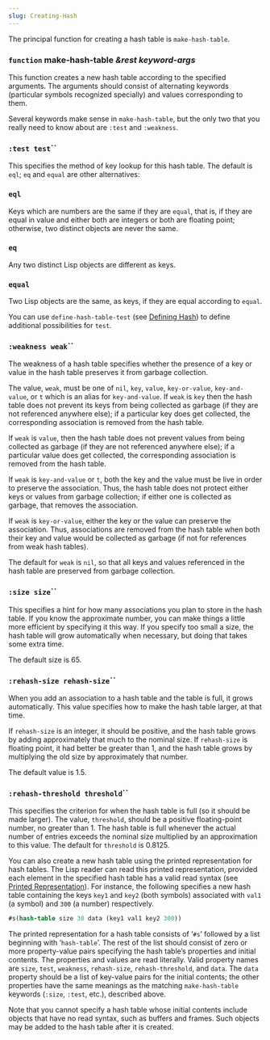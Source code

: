 ```yaml
---
slug: Creating-Hash
---
```


The principal function for creating a hash table is `make-hash-table`.

### <span className="tag function">`function`</span> **make-hash-table** *\&rest keyword-args*

This function creates a new hash table according to the specified arguments. The arguments should consist of alternating keywords (particular symbols recognized specially) and values corresponding to them.

Several keywords make sense in `make-hash-table`, but the only two that you really need to know about are `:test` and `:weakness`.

### <span className="tag :testtest">`:test test`</span>``

This specifies the method of key lookup for this hash table. The default is `eql`; `eq` and `equal` are other alternatives:

### `eql`

Keys which are numbers are the same if they are `equal`, that is, if they are equal in value and either both are integers or both are floating point; otherwise, two distinct objects are never the same.

### `eq`

Any two distinct Lisp objects are different as keys.

### `equal`

Two Lisp objects are the same, as keys, if they are equal according to `equal`.

You can use `define-hash-table-test` (see [Defining Hash](Defining-Hash)) to define additional possibilities for `test`.

### <span className="tag :weaknessweak">`:weakness weak`</span>``

The weakness of a hash table specifies whether the presence of a key or value in the hash table preserves it from garbage collection.

The value, `weak`, must be one of `nil`, `key`, `value`, `key-or-value`, `key-and-value`, or `t` which is an alias for `key-and-value`. If `weak` is `key` then the hash table does not prevent its keys from being collected as garbage (if they are not referenced anywhere else); if a particular key does get collected, the corresponding association is removed from the hash table.

If `weak` is `value`, then the hash table does not prevent values from being collected as garbage (if they are not referenced anywhere else); if a particular value does get collected, the corresponding association is removed from the hash table.

If `weak` is `key-and-value` or `t`, both the key and the value must be live in order to preserve the association. Thus, the hash table does not protect either keys or values from garbage collection; if either one is collected as garbage, that removes the association.

If `weak` is `key-or-value`, either the key or the value can preserve the association. Thus, associations are removed from the hash table when both their key and value would be collected as garbage (if not for references from weak hash tables).

The default for `weak` is `nil`, so that all keys and values referenced in the hash table are preserved from garbage collection.

### <span className="tag :sizesize">`:size size`</span>``

This specifies a hint for how many associations you plan to store in the hash table. If you know the approximate number, you can make things a little more efficient by specifying it this way. If you specify too small a size, the hash table will grow automatically when necessary, but doing that takes some extra time.

The default size is 65.

### <span className="tag :rehash-sizerehash-size">`:rehash-size rehash-size`</span>``

When you add an association to a hash table and the table is full, it grows automatically. This value specifies how to make the hash table larger, at that time.

If `rehash-size` is an integer, it should be positive, and the hash table grows by adding approximately that much to the nominal size. If `rehash-size` is floating point, it had better be greater than 1, and the hash table grows by multiplying the old size by approximately that number.

The default value is 1.5.

### <span className="tag :rehash-thresholdthreshold">`:rehash-threshold threshold`</span>``

This specifies the criterion for when the hash table is full (so it should be made larger). The value, `threshold`, should be a positive floating-point number, no greater than 1. The hash table is full whenever the actual number of entries exceeds the nominal size multiplied by an approximation to this value. The default for `threshold` is 0.8125.

You can also create a new hash table using the printed representation for hash tables. The Lisp reader can read this printed representation, provided each element in the specified hash table has a valid read syntax (see [Printed Representation](Printed-Representation)). For instance, the following specifies a new hash table containing the keys `key1` and `key2` (both symbols) associated with `val1` (a symbol) and `300` (a number) respectively.

```lisp
#s(hash-table size 30 data (key1 val1 key2 300))
```

The printed representation for a hash table consists of ‘`#s`’ followed by a list beginning with ‘`hash-table`’. The rest of the list should consist of zero or more property-value pairs specifying the hash table’s properties and initial contents. The properties and values are read literally. Valid property names are `size`, `test`, `weakness`, `rehash-size`, `rehash-threshold`, and `data`. The `data` property should be a list of key-value pairs for the initial contents; the other properties have the same meanings as the matching `make-hash-table` keywords (`:size`, `:test`, etc.), described above.

Note that you cannot specify a hash table whose initial contents include objects that have no read syntax, such as buffers and frames. Such objects may be added to the hash table after it is created.
